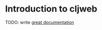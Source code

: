 # Introduction to cljweb

TODO: write [great documentation](http://jacobian.org/writing/great-documentation/what-to-write/)
